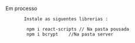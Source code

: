 Em processo 
            
           Instale as siguentes librerias :
            
            npm i react-scripts // Na pasta pousada
            npm i bcrypt    //Na pasta server
           
            
